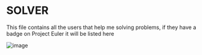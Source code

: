 SOLVER
=====

This file contains all the users that help me solving problems, if they have a badge on Project Euler it will be listed here

![image](http://projecteuler.net/profile/Ludo237.png)
